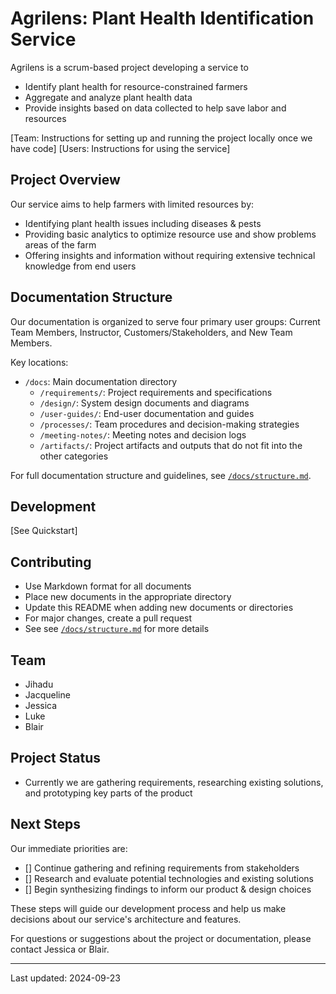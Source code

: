 # Agrilens: Plant Health Identification Service

Agrilens is a scrum-based project developing a service to 
  - Identify plant health for resource-constrained farmers
  - Aggregate and analyze plant health data
  - Provide insights based on data collected to help save labor and resources


[Team: Instructions for setting up and running the project locally once we have code]
[Users: Instructions for using the service]

## Project Overview

Our service aims to help farmers with limited resources by:
- Identifying plant health issues including diseases & pests
- Providing basic analytics to optimize resource use and show problems areas of the farm
- Offering insights and information without requiring extensive technical knowledge from end users

## Documentation Structure

Our documentation is organized to serve four primary user groups: Current Team Members, Instructor, Customers/Stakeholders, and New Team Members.

Key locations:
- `/docs`: Main documentation directory
  - `/requirements/`: Project requirements and specifications
  - `/design/`: System design documents and diagrams
  - `/user-guides/`: End-user documentation and guides
  - `/processes/`: Team procedures and decision-making strategies
  - `/meeting-notes/`: Meeting notes and decision logs
  - `/artifacts/`: Project artifacts and outputs that do not fit into the other categories

For full documentation structure and guidelines, see [`/docs/structure.md`](/structure.md).

## Development

[See Quickstart]

## Contributing

- Use Markdown format for all documents
- Place new documents in the appropriate directory
- Update this README when adding new documents or directories
- For major changes, create a pull request
- See see [`/docs/structure.md`](/structure.md) for more details 

## Team

- Jihadu
- Jacqueline
- Jessica
- Luke
- Blair

## Project Status

- Currently we are gathering requirements, researching existing solutions, and prototyping key parts of the product

## Next Steps
Our immediate priorities are:

- [] Continue gathering and refining requirements from stakeholders
- [] Research and evaluate potential technologies and existing solutions
- [] Begin synthesizing findings to inform our product & design choices

These steps will guide our development process and help us make decisions about our service's architecture and features.

For questions or suggestions about the project or documentation, please contact Jessica or Blair.

---

Last updated: 2024-09-23